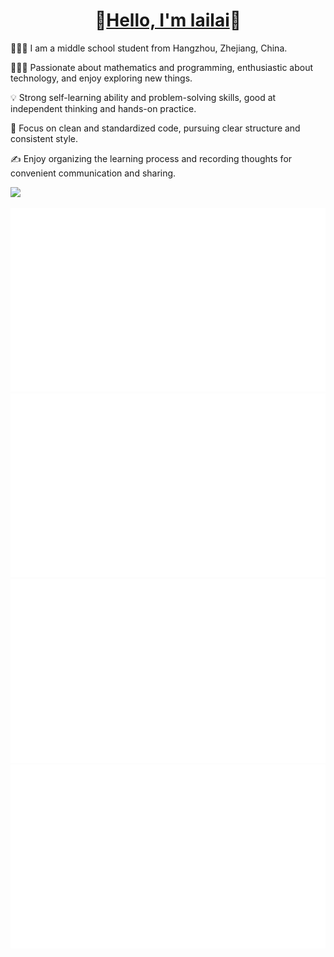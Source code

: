 <h1 align="center">
  🎉<a href="https://www.lailai.one">Hello, I'm lailai</a>🥳
</h1>

🧑🏻‍🎓 I am a middle school student from Hangzhou, Zhejiang, China.

🧑🏻‍💻 Passionate about mathematics and programming, enthusiastic about technology, and enjoy exploring new things.

💡 Strong self-learning ability and problem-solving skills, good at independent thinking and hands-on practice.

🫧 Focus on clean and standardized code, pursuing clear structure and consistent style.

✍️ Enjoy organizing the learning process and recording thoughts for convenient communication and sharing.

![](https://skillicons.dev/icons?i=c,cpp,py,java,md,latex,html,css,js,ts,react,tailwind,qt,cmake,npm,git,github,vscode,visualstudio,linux,windows,docker,cloudflare,wordpress&perline=12)

![](https://raw.githubusercontent.com/lailai0916/github-stats/master/generated/overview.svg#gh-dark-mode-only)
![](https://raw.githubusercontent.com/lailai0916/github-stats/master/generated/overview.svg#gh-light-mode-only)
![](https://raw.githubusercontent.com/lailai0916/github-stats/master/generated/languages.svg#gh-dark-mode-only)
![](https://raw.githubusercontent.com/lailai0916/github-stats/master/generated/languages.svg#gh-light-mode-only)
